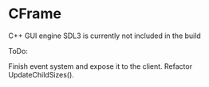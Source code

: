 # CFrame
C++ GUI engine
SDL3 is currently not included in the build

ToDo:

 Finish event system and expose it to the client.
 Refactor UpdateChildSizes().
